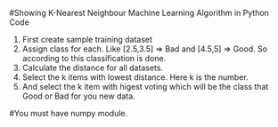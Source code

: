 #Showing K-Nearest Neighbour Machine Learning Algorithm in Python Code

1. First create sample training dataset
2. Assign class for each. Like [2.5,3.5] => Bad and [4.5,5] => Good. So according to this classification is done.
3. Calculate the distance for all datasets.
4. Select the k items with lowest distance. Here k is the number.
5. And select the k item with higest voting which will be the class that Good or Bad for you new data.

#You must have numpy module.


